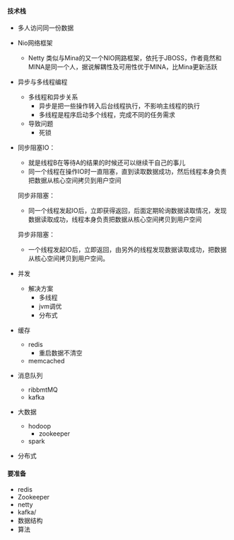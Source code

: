 #### 技术栈

* 多人访问同一份数据

* Nio网络框架

  * Netty 类似与Mina的又一个NIO网路框架，依托于JBOSS，作者竟然和MINA是同一个人，据说解耦性及可用性优于MINA，比Mina更新活跃 

* 异步与多线程编程 

  * 多线程和异步关系
    * 异步是把一些操作转入后台线程执行，不影响主线程的执行
    * 多线程是程序启动多个线程，完成不同的任务需求 
  * 导致问题
    * 死锁

* 同步阻塞IO：

  - 就是线程B在等待A的结果的时候还可以继续干自己的事儿
  - 同一个线程在操作IO时一直阻塞，直到读取数据成功，然后线程本身负责把数据从核心空间拷贝到用户空间

  同步非阻塞：

  - 同一个线程发起IO后，立即获得返回，后面定期轮询数据读取情况，发现数据读取成功，线程本身负责把数据从核心空间拷贝到用户空间

  异步非阻塞：

  - 一个线程发起IO后，立即返回，由另外的线程发现数据读取成功，把数据从核心空间拷贝到用户空间。

* 并发

  * 解决方案
    * 多线程
    * jvm调优
    * 分布式

* 缓存

  * redis
    * 重启数据不清空
  * memcached

* 消息队列

  * ribbmtMQ 
  * kafka

* 大数据

  * hodoop
    * zookeeper
  * spark

* 分布式



#### 要准备

* redis
* Zookeeper
* netty
* kafka/
* 数据结构
* 算法 


























